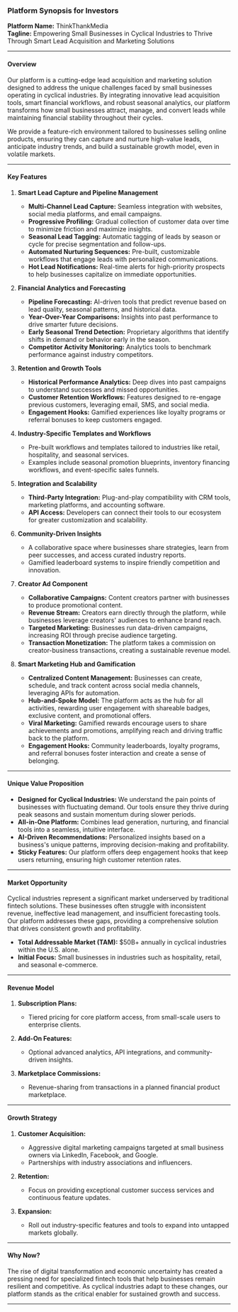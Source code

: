 ### Platform Synopsis for Investors

**Platform Name:** ThinkThankMedia  
**Tagline:** Empowering Small Businesses in Cyclical Industries to Thrive Through Smart Lead Acquisition and Marketing Solutions  

---

#### **Overview**
Our platform is a cutting-edge lead acquisition and marketing solution designed to address the unique challenges faced by small businesses operating in cyclical industries. By integrating innovative lead acquisition tools, smart financial workflows, and robust seasonal analytics, our platform transforms how small businesses attract, manage, and convert leads while maintaining financial stability throughout their cycles.

We provide a feature-rich environment tailored to businesses selling online products, ensuring they can capture and nurture high-value leads, anticipate industry trends, and build a sustainable growth model, even in volatile markets.

---

#### **Key Features**

1. **Smart Lead Capture and Pipeline Management**  
   - **Multi-Channel Lead Capture:** Seamless integration with websites, social media platforms, and email campaigns.  
   - **Progressive Profiling:** Gradual collection of customer data over time to minimize friction and maximize insights.  
   - **Seasonal Lead Tagging:** Automatic tagging of leads by season or cycle for precise segmentation and follow-ups.  
   - **Automated Nurturing Sequences:** Pre-built, customizable workflows that engage leads with personalized communications.  
   - **Hot Lead Notifications:** Real-time alerts for high-priority prospects to help businesses capitalize on immediate opportunities.

2. **Financial Analytics and Forecasting**  
   - **Pipeline Forecasting:** AI-driven tools that predict revenue based on lead quality, seasonal patterns, and historical data.  
   - **Year-Over-Year Comparisons:** Insights into past performance to drive smarter future decisions.  
   - **Early Seasonal Trend Detection:** Proprietary algorithms that identify shifts in demand or behavior early in the season.  
   - **Competitor Activity Monitoring:** Analytics tools to benchmark performance against industry competitors.

3. **Retention and Growth Tools**  
   - **Historical Performance Analytics:** Deep dives into past campaigns to understand successes and missed opportunities.  
   - **Customer Retention Workflows:** Features designed to re-engage previous customers, leveraging email, SMS, and social media.  
   - **Engagement Hooks:** Gamified experiences like loyalty programs or referral bonuses to keep customers engaged.

4. **Industry-Specific Templates and Workflows**  
   - Pre-built workflows and templates tailored to industries like retail, hospitality, and seasonal services.  
   - Examples include seasonal promotion blueprints, inventory financing workflows, and event-specific sales funnels.

5. **Integration and Scalability**  
   - **Third-Party Integration:** Plug-and-play compatibility with CRM tools, marketing platforms, and accounting software.  
   - **API Access:** Developers can connect their tools to our ecosystem for greater customization and scalability.

6. **Community-Driven Insights**  
   - A collaborative space where businesses share strategies, learn from peer successes, and access curated industry reports.  
   - Gamified leaderboard systems to inspire friendly competition and innovation.

7. **Creator Ad Component**  
   - **Collaborative Campaigns:** Content creators partner with businesses to produce promotional content.  
   - **Revenue Stream:** Creators earn directly through the platform, while businesses leverage creators' audiences to enhance brand reach.  
   - **Targeted Marketing:** Businesses run data-driven campaigns, increasing ROI through precise audience targeting.  
   - **Transaction Monetization:** The platform takes a commission on creator-business transactions, creating a sustainable revenue model.

8. **Smart Marketing Hub and Gamification**  
   - **Centralized Content Management:** Businesses can create, schedule, and track content across social media channels, leveraging APIs for automation.  
   - **Hub-and-Spoke Model:** The platform acts as the hub for all activities, rewarding user engagement with shareable badges, exclusive content, and promotional offers.  
   - **Viral Marketing:** Gamified rewards encourage users to share achievements and promotions, amplifying reach and driving traffic back to the platform.  
   - **Engagement Hooks:** Community leaderboards, loyalty programs, and referral bonuses foster interaction and create a sense of belonging.

---

#### **Unique Value Proposition**

- **Designed for Cyclical Industries:** We understand the pain points of businesses with fluctuating demand. Our tools ensure they thrive during peak seasons and sustain momentum during slower periods.  
- **All-in-One Platform:** Combines lead generation, nurturing, and financial tools into a seamless, intuitive interface.  
- **AI-Driven Recommendations:** Personalized insights based on a business's unique patterns, improving decision-making and profitability.  
- **Sticky Features:** Our platform offers deep engagement hooks that keep users returning, ensuring high customer retention rates.  

---

#### **Market Opportunity**

Cyclical industries represent a significant market underserved by traditional fintech solutions. These businesses often struggle with inconsistent revenue, ineffective lead management, and insufficient forecasting tools. Our platform addresses these gaps, providing a comprehensive solution that drives consistent growth and profitability.

- **Total Addressable Market (TAM):** $50B+ annually in cyclical industries within the U.S. alone.  
- **Initial Focus:** Small businesses in industries such as hospitality, retail, and seasonal e-commerce.  

---

#### **Revenue Model**

1. **Subscription Plans:**  
   - Tiered pricing for core platform access, from small-scale users to enterprise clients.  

2. **Add-On Features:**  
   - Optional advanced analytics, API integrations, and community-driven insights.  

3. **Marketplace Commissions:**  
   - Revenue-sharing from transactions in a planned financial product marketplace.

---

#### **Growth Strategy**

1. **Customer Acquisition:**  
   - Aggressive digital marketing campaigns targeted at small business owners via LinkedIn, Facebook, and Google.  
   - Partnerships with industry associations and influencers.  

2. **Retention:**  
   - Focus on providing exceptional customer success services and continuous feature updates.  

3. **Expansion:**  
   - Roll out industry-specific features and tools to expand into untapped markets globally.  

---

#### **Why Now?**

The rise of digital transformation and economic uncertainty has created a pressing need for specialized fintech tools that help businesses remain resilient and competitive. As cyclical industries adapt to these changes, our platform stands as the critical enabler for sustained growth and success.

---